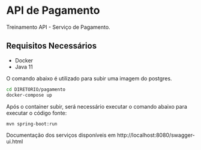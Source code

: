 # API de Pagamento

Treinamento API - Serviço de Pagamento.

## Requisitos Necessários

* Docker
* Java 11

O comando abaixo é utilizado para subir uma imagem do postgres.
```bash
cd DIRETORIO/pagamento
docker-compose up
```

Após o container subir, será necessário executar o comando abaixo para executar o código fonte:
```bash
mvn spring-boot:run
```

Documentação dos serviços disponíveis em http://localhost:8080/swagger-ui.html